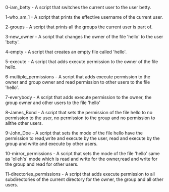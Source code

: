 0-iam_betty - A script that switches the current user to the user betty.

1-who_am_1 - A script that prints the effective username of the current user.

2-groups - A script that prints all the groups the current user is part of.

3-new_owner - A script that changes the owner of the file 'hello' to the user 'betty'.

4-empty - A script that creates an empty file called 'hello'.

5-execute - A script that adds execute permission to the owner of the file hello.

6-multiple_permissions - A script that adds execute permission to the owner and group owner and read permission to other users to the file 'hello'.

7-everybody - A script that adds execute permission to the owner, the group owner and other users to the file 'hello'

8-James_Bond - A script that sets the permission of the file hello to no permission to the user, no permission to the group and no permission to allthe other users.

9-John_Doe - A script that sets the mode of the file hello have the permission to read,write and execute by the user, read and execute by the group and write and execute by other users.

10-mirror_permissions - A script that sets the mode of the file 'hello' same as 'olleh's' mode which is read and write for the owner,read and write for the group and read for other users.

11-directories_permissions - A script that adds execute permission to all subdirectories of the current directory for the owner, the group and all other users.

